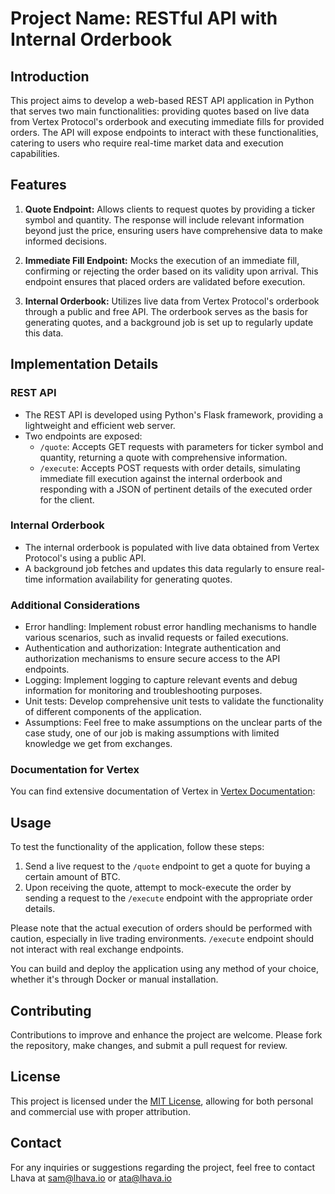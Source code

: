# Project Name: RESTful API with Internal Orderbook

## Introduction

This project aims to develop a web-based REST API application in Python that serves two main functionalities: providing quotes based on live data from Vertex Protocol's orderbook and executing immediate fills for provided orders. The API will expose endpoints to interact with these functionalities, catering to users who require real-time market data and execution capabilities.

## Features

1. **Quote Endpoint:** Allows clients to request quotes by providing a ticker symbol and quantity. The response will include relevant information beyond just the price, ensuring users have comprehensive data to make informed decisions.

2. **Immediate Fill Endpoint:** Mocks the execution of an immediate fill, confirming or rejecting the order based on its validity upon arrival. This endpoint ensures that placed orders are validated before execution.

3. **Internal Orderbook:** Utilizes live data from Vertex Protocol's orderbook through a public and free API. The orderbook serves as the basis for generating quotes, and a background job is set up to regularly update this data.

## Implementation Details

### REST API

- The REST API is developed using Python's Flask framework, providing a lightweight and efficient web server.
- Two endpoints are exposed:
  - `/quote`: Accepts GET requests with parameters for ticker symbol and quantity, returning a quote with comprehensive information.
  - `/execute`: Accepts POST requests with order details, simulating immediate fill execution against the internal orderbook and responding with a JSON of pertinent details of the executed order for the client.

### Internal Orderbook

- The internal orderbook is populated with live data obtained from Vertex Protocol's using a public API.
- A background job fetches and updates this data regularly to ensure real-time information availability for generating quotes.

### Additional Considerations

- Error handling: Implement robust error handling mechanisms to handle various scenarios, such as invalid requests or failed executions.
- Authentication and authorization: Integrate authentication and authorization mechanisms to ensure secure access to the API endpoints.
- Logging: Implement logging to capture relevant events and debug information for monitoring and troubleshooting purposes.
- Unit tests: Develop comprehensive unit tests to validate the functionality of different components of the application.
- Assumptions: Feel free to make assumptions on the unclear parts of the case study, one of our job is making assumptions with limited knowledge we get from exchanges.

### Documentation for Vertex

You can find extensive documentation of Vertex in [Vertex Documentation](https://docs.vertexprotocol.com/developer-resources/api):

## Usage

To test the functionality of the application, follow these steps:

1. Send a live request to the `/quote` endpoint to get a quote for buying a certain amount of BTC.
2. Upon receiving the quote, attempt to mock-execute the order by sending a request to the `/execute` endpoint with the appropriate order details.

Please note that the actual execution of orders should be performed with caution, especially in live trading environments.
`/execute` endpoint should not interact with real exchange endpoints.

You can build and deploy the application using any method of your choice, whether it's through Docker or manual installation.

## Contributing

Contributions to improve and enhance the project are welcome. Please fork the repository, make changes, and submit a pull request for review.

## License

This project is licensed under the [MIT License](LICENSE), allowing for both personal and commercial use with proper attribution.

## Contact

For any inquiries or suggestions regarding the project, feel free to contact Lhava at sam@lhava.io or ata@lhava.io
